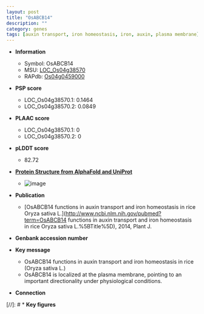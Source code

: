 ```yaml
---
layout: post
title: "OsABCB14"
description: ""
category: genes
tags: [auxin transport, iron homeostasis, iron, auxin, plasma membrane]
---
```


* **Information**  
    + Symbol: OsABCB14  
    + MSU: [LOC_Os04g38570](http://rice.plantbiology.msu.edu/cgi-bin/ORF_infopage.cgi?orf=LOC_Os04g38570)  
    + RAPdb: [Os04g0459000](http://rapdb.dna.affrc.go.jp/viewer/gbrowse_details/irgsp1?name=Os04g0459000)  

* **PSP score**  
    + LOC_Os04g38570.1: 0.1464 
    + LOC_Os04g38570.2: 0.0849 

* **PLAAC score**  
    + LOC_Os04g38570.1: 0 
    + LOC_Os04g38570.2: 0 

* **pLDDT score**
    + 82.72

* **[Protein Structure from AlphaFold and UniProt](https://www.uniprot.org/uniprotkb/A0A0P0WBD9/entry#structure)**
    + ![image](https://ricepsp.github.io/images/A/AF-A0A0P0WBD9-F1.png)

* **Publication**  
    + [OsABCB14 functions in auxin transport and iron homeostasis in rice Oryza sativa L.](http://www.ncbi.nlm.nih.gov/pubmed?term=OsABCB14 functions in auxin transport and iron homeostasis in rice Oryza sativa L.%5BTitle%5D), 2014, Plant J.

* **Genbank accession number**  

* **Key message**  
    + OsABCB14 functions in auxin transport and iron homeostasis in rice (Oryza sativa L.)
    + OsABCB14 is localized at the plasma membrane, pointing to an important directionality under physiological conditions.

* **Connection**  

[//]: # * **Key figures**  


